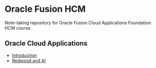 # Oracle Fusion HCM

Note-taking repository for Oracle Fusion Cloud Applications Foundation HCM course.

## Oracle Cloud Applications

- [Introduction](./docs/cloud_apps_introduction.md)
- [Redwood and AI](./docs/redwood_ai.md)
